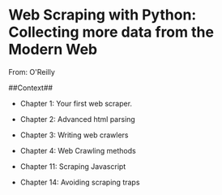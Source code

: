
# Web Scraping with Python: Collecting more data from the Modern Web #
From: O'Reilly 

##Context##

* Chapter 1: Your first web scraper.


* Chapter 2: Advanced html parsing
* Chapter 3: Writing web crawlers
* Chapter 4: Web Crawling methods
* Chapter 11: Scraping Javascript
* Chapter 14: Avoiding scraping traps 
